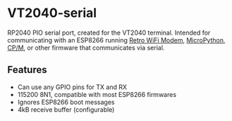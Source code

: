 # VT2040-serial
RP2040 PIO serial port, created for the VT2040 terminal. Intended for communicating with an ESP8266 running [Retro WiFi Modem](https://github.com/mecparts/RetroWiFiModem), [MicroPython](https://docs.micropython.org/en/latest/esp8266/tutorial/intro.html), [CP/M](https://github.com/mengstr/cpm8266), or other firmware that communicates via serial.

## Features
* Can use any GPIO pins for TX and RX
* 115200 8N1, compatible with most ESP8266 firmwares
* Ignores ESP8266 boot messages
* 4kB receive buffer (configurable)
